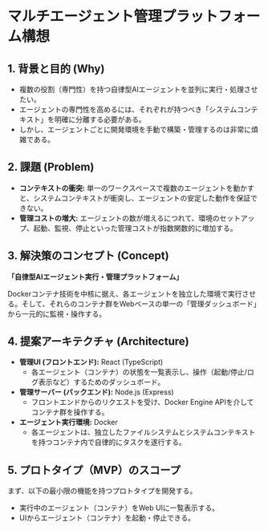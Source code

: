 # マルチエージェント管理プラットフォーム構想

## 1. 背景と目的 (Why)

- 複数の役割（専門性）を持つ自律型AIエージェントを並列に実行・処理させたい。
- エージェントの専門性を高めるには、それぞれが持つべき「システムコンテキスト」を明確に分離する必要がある。
- しかし、エージェントごとに開発環境を手動で構築・管理するのは非常に煩雑である。

## 2. 課題 (Problem)

- **コンテキストの衝突:** 単一のワークスペースで複数のエージェントを動かすと、システムコンテキストが衝突し、エージェントの安定した動作を保証できない。
- **管理コストの増大:** エージェントの数が増えるにつれて、環境のセットアップ、起動、監視、停止といった管理コストが指数関数的に増加する。

## 3. 解決策のコンセプト (Concept)

**「自律型AIエージェント実行・管理プラットフォーム」**

Dockerコンテナ技術を中核に据え、各エージェントを独立した環境で実行させる。そして、それらのコンテナ群をWebベースの単一の「管理ダッシュボード」から一元的に監視・操作する。

## 4. 提案アーキテクチャ (Architecture)

- **管理UI (フロントエンド):** React (TypeScript)
  - 各エージェント（コンテナ）の状態を一覧表示し、操作（起動/停止/ログ表示など）するためのダッシュボード。
- **管理サーバー (バックエンド):** Node.js (Express)
  - フロントエンドからのリクエストを受け、Docker Engine APIを介してコンテナ群を操作する。
- **エージェント実行環境:** Docker
  - 各エージェントは、独立したファイルシステムとシステムコンテキストを持つコンテナ内で自律的にタスクを遂行する。

## 5. プロトタイプ（MVP）のスコープ

まず、以下の最小限の機能を持つプロトタイプを開発する。

- 実行中のエージェント（コンテナ）をWeb UIに一覧表示する。
- UIからエージェント（コンテナ）を起動・停止できる。
